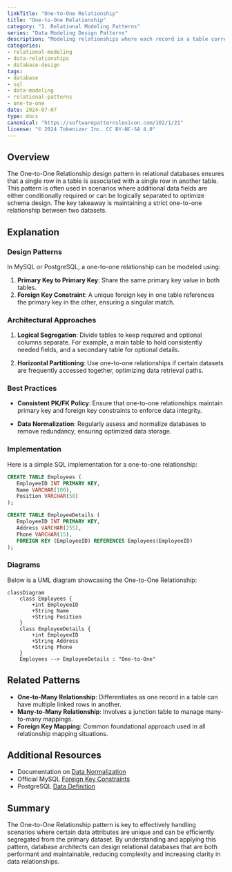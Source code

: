 ```yaml
---
linkTitle: "One-to-One Relationship"
title: "One-to-One Relationship"
category: "1. Relational Modeling Patterns"
series: "Data Modeling Design Patterns"
description: "Modeling relationships where each record in a table corresponds to one, and only one, record in another table such as an 'Employee' table and an 'EmployeeDetails' table where each employee has one set of detailed information."
categories:
- relational-modeling
- data-relationships
- database-design
tags:
- database
- sql
- data-modeling
- relational-patterns
- one-to-one
date: 2024-07-07
type: docs
canonical: "https://softwarepatternslexicon.com/102/1/21"
license: "© 2024 Tokenizer Inc. CC BY-NC-SA 4.0"
---
```


## Overview

The One-to-One Relationship design pattern in relational databases ensures that a single row in a table is associated with a single row in another table. This pattern is often used in scenarios where additional data fields are either conditionally required or can be logically separated to optimize schema design. The key takeaway is maintaining a strict one-to-one relationship between two datasets.

## Explanation

### Design Patterns

In MySQL or PostgreSQL, a one-to-one relationship can be modeled using:

1. **Primary Key to Primary Key**: Share the same primary key value in both tables.
2. **Foreign Key Constraint**: A unique foreign key in one table references the primary key in the other, ensuring a singular match.

### Architectural Approaches

1. **Logical Segregation**: Divide tables to keep required and optional columns separate. For example, a main table to hold consistently needed fields, and a secondary table for optional details.
   
2. **Horizontal Partitioning**: Use one-to-one relationships if certain datasets are frequently accessed together, optimizing data retrieval paths.

### Best Practices

- **Consistent PK/FK Policy**: Ensure that one-to-one relationships maintain primary key and foreign key constraints to enforce data integrity.
  
- **Data Normalization**: Regularly assess and normalize databases to remove redundancy, ensuring optimized data storage.

### Implementation

Here is a simple SQL implementation for a one-to-one relationship:

```sql
CREATE TABLE Employees (
   EmployeeID INT PRIMARY KEY,
   Name VARCHAR(100),
   Position VARCHAR(50)
);

CREATE TABLE EmployeeDetails (
   EmployeeID INT PRIMARY KEY,
   Address VARCHAR(255),
   Phone VARCHAR(15),
   FOREIGN KEY (EmployeeID) REFERENCES Employees(EmployeeID)
);
```

### Diagrams

Below is a UML diagram showcasing the One-to-One Relationship:

```mermaid
classDiagram
    class Employees {
        +int EmployeeID
        +String Name
        +String Position
    }
    class EmployeeDetails {
        +int EmployeeID
        +String Address
        +String Phone
    }
    Employees --> EmployeeDetails : "One-to-One"
```

## Related Patterns

- **One-to-Many Relationship**: Differentiates as one record in a table can have multiple linked rows in another.
- **Many-to-Many Relationship**: Involves a junction table to manage many-to-many mappings.
- **Foreign Key Mapping**: Common foundational approach used in all relationship mapping situations.

## Additional Resources

- Documentation on [Data Normalization](https://en.wikipedia.org/wiki/Database_normalization)
- Official MySQL [Foreign Key Constraints](https://dev.mysql.com/doc/refman/8.0/en/create-table-foreign-keys.html)
- PostgreSQL [Data Definition](https://www.postgresql.org/docs/current/datatype.html)

## Summary

The One-to-One Relationship pattern is key to effectively handling scenarios where certain data attributes are unique and can be efficiently segregated from the primary dataset. By understanding and applying this pattern, database architects can design relational databases that are both performant and maintainable, reducing complexity and increasing clarity in data relationships.
